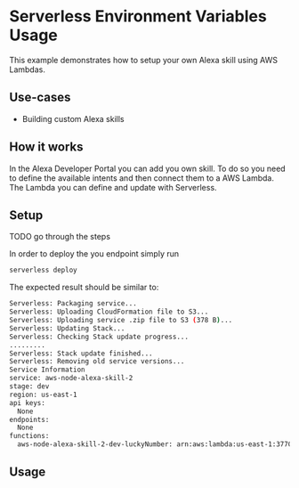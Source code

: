 # Serverless Environment Variables Usage

This example demonstrates how to setup your own Alexa skill using AWS Lambdas.

## Use-cases

- Building custom Alexa skills

## How it works

In the Alexa Developer Portal you can add you own skill. To do so you need to define the available intents and then connect them to a AWS Lambda. The Lambda you can define and update with Serverless.

## Setup

TODO go through the steps

In order to deploy the you endpoint simply run

```bash
serverless deploy
```

The expected result should be similar to:

```bash
Serverless: Packaging service...
Serverless: Uploading CloudFormation file to S3...
Serverless: Uploading service .zip file to S3 (378 B)...
Serverless: Updating Stack...
Serverless: Checking Stack update progress...
.........
Serverless: Stack update finished...
Serverless: Removing old service versions...
Service Information
service: aws-node-alexa-skill-2
stage: dev
region: us-east-1
api keys:
  None
endpoints:
  None
functions:
  aws-node-alexa-skill-2-dev-luckyNumber: arn:aws:lambda:us-east-1:377024778620:function:aws-node-alexa-skill-2-dev-luckyNumber

```

## Usage
